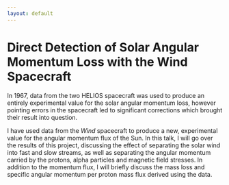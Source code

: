 ```yaml
---
layout: default
---
```


# Direct Detection of Solar Angular Momentum Loss with the Wind Spacecraft

In 1967, data from the two HELIOS spacecraft was used to produce an entirely experimental value for the solar angular momentum loss, however pointing errors in the spacecraft led to significant corrections which brought their result into question.

I have used data from the *Wind* spacecraft to produce a new, experimental value for the angular momentum flux of the Sun. In this talk, I will go over the results of this project, discussing the effect of separating the solar wind into fast and slow streams, as well as separating the angular momentum carried by the protons, alpha particles and magnetic field stresses. In addition to the momentum flux, I will briefly discuss the mass loss and specific angular momentum per proton mass flux derived using the data.
